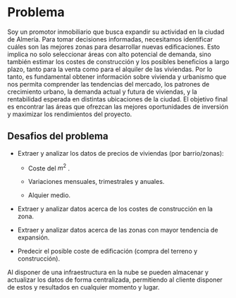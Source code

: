 # Problema

Soy un promotor inmobiliario que busca expandir su actividad en la ciudad de Almería. Para tomar decisiones informadas, necesitamos identificar cuáles son las mejores zonas para desarrollar nuevas edificaciones. Esto implica no solo seleccionar áreas con alto potencial de demanda, sino también estimar los costes de construcción y los posibles beneficios a largo plazo, tanto para la venta como para el alquiler de las viviendas. Por lo tanto, es fundamental obtener información sobre vivienda y urbanismo que nos permita comprender las tendencias del mercado, los patrones de crecimiento urbano, la demanda actual y futura de viviendas, y la rentabilidad esperada en distintas ubicaciones de la ciudad. El objetivo final es encontrar las áreas que ofrezcan las mejores oportunidades de inversión y maximizar los rendimientos del proyecto.

## Desafios del problema

- Extraer y analizar los datos de precios de viviendas (por barrio/zonas):
  
  - Coste del $m^2$ .
  
  - Variaciones mensuales, trimestrales y anuales.
  
  - Alquier medio.

- Extraer y analizar datos acerca de los costes de construcción en la zona.

- Extraer y analizar datos acerca de las zonas con mayor tendencia de expansión.

- Predecir el posible coste de edificación (compra del terreno y construcción).

Al disponer de una infraestructura en la nube se pueden almacenar y actualizar los datos de forma centralizada, permitiendo al cliente disponer de estos y resultados en cualquier momento y lugar.
